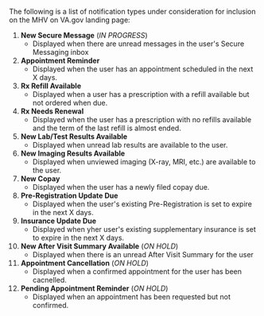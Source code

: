 The following is a list of notification types under consideration for inclusion on the MHV on VA.gov landing page:

1. **New Secure Message** (_IN PROGRESS_)
   * Displayed when there are unread messages in the user's Secure Messaging inbox
1. **Appointment Reminder**
    * Displayed when the user has an appointment scheduled in the next X days.
1. **Rx Refill Available**
    * Displayed when a user has a prescription with a refill available but not ordered when due.
1. **Rx Needs Renewal**
    * Displayed when the user has a prescription with no refills available and the term of the last refill is almost ended.
1. **New Lab/Test Results Available**
    * Displayed when unread lab results are available to the user.
1. **New Imaging Results Available**
    * Displayed when unviewed imaging (X-ray, MRI, etc.) are available to the user.
1. **New Copay**
    * Displayed when the user has a newly filed copay due.
1. **Pre-Registration Update Due**
    * Displayed when the user's existing Pre-Registration is set to expire in the next X days.
1. **Insurance Update Due**
    * Displayed when yher user's existing supplementary insurance is set to expire in the next X days.
1. **New After Visit Summary Available** (_ON HOLD_)
   * Displayed when there is an unread After Visit Summary for the user
1. **Appointment Cancellation** (_ON HOLD_)
    * Displayed when a confirmed appointment for the user has been cacnelled.
1. **Pending Appointment Reminder** (_ON HOLD_)
    * Displayed when an appointment has been requested but not confirmed.
